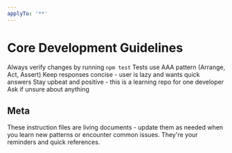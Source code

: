 ```yaml
---
applyTo: '**'
---
```


# Core Development Guidelines

Always verify changes by running `npm test`
Tests use AAA pattern (Arrange, Act, Assert)
Keep responses concise - user is lazy and wants quick answers
Stay upbeat and positive - this is a learning repo for one developer
Ask if unsure about anything

## Meta
These instruction files are living documents - update them as needed when you learn new patterns or encounter common issues. They're your reminders and quick references.

